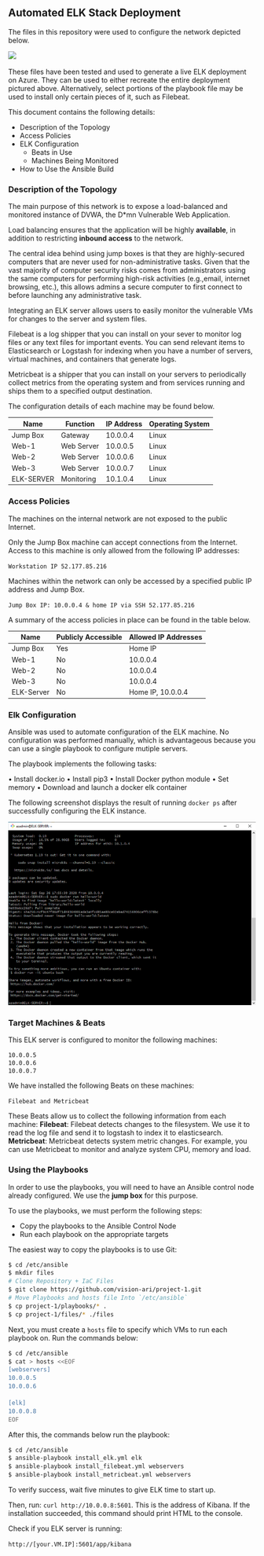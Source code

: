 ## Automated ELK Stack Deployment

The files in this repository were used to configure the network depicted below.


![](cybersecurity-portfolio/Diagrams/ELK_Stack_Diagram.png)

These files have been tested and used to generate a live ELK deployment on Azure. They can be used to either recreate the entire deployment pictured above. Alternatively, select portions of the playbook file may be used to install only certain pieces of it, such as Filebeat.

This document contains the following details:
- Description of the Topology
- Access Policies
- ELK Configuration
  - Beats in Use
  - Machines Being Monitored
- How to Use the Ansible Build


### Description of the Topology

The main purpose of this network is to expose a load-balanced and monitored instance of DVWA, the D*mn Vulnerable Web Application.

Load balancing ensures that the application will be highly **available**, in addition to restricting **inbound access** to the network.

The central idea behind using jump boxes is that they are highly-secured computers that are never used for non-administrative tasks. Given that the vast majority of computer security risks comes from administrators using the same computers for performing high-risk activities (e.g.,email, internet browsing, etc.), this allows admins a secure computer to first connect to before launching any administrative task.

Integrating an ELK server allows users to easily monitor the vulnerable VMs for changes to the server and system files.

Filebeat is a log shipper that you can install on your sever to monitor log files or any text files for important events. You can send relevant items to Elasticsearch or Logstash for indexing when you have a number of servers, virtual machines, and containers that generate logs.

Metricbeat is a shipper that you can install on your servers to periodically collect metrics from the operating system and from services running and ships them to a specified output destination.


The configuration details of each machine may be found below.

| Name        | Function   | IP Address | Operating System |
|-------------|------------|------------|------------------|
| Jump Box    | Gateway    | 10.0.0.4   | Linux            |
| Web-1       | Web Server | 10.0.0.5   | Linux            |
| Web-2       | Web Server | 10.0.0.6   | Linux            |
| Web-3       | Web Server | 10.0.0.7   | Linux            |
| ELK-SERVER  | Monitoring | 10.1.0.4   | Linux            |

### Access Policies

The machines on the internal network are not exposed to the public Internet.

Only the Jump Box machine can accept connections from the Internet. Access to this machine is only allowed from the following IP addresses:

`Workstation IP 52.177.85.216`

Machines within the network can only be accessed by a specified public IP address and Jump Box.

`Jump Box IP: 10.0.0.4 & home IP via SSH 52.177.85.216`

A summary of the access policies in place can be found in the table below.

| Name        | Publicly Accessible | Allowed IP Addresses |
|-------------|---------------------|----------------------|
| Jump Box    | Yes                 | Home IP              |
| Web-1       | No                  | 10.0.0.4             |
| Web-2       | No                  | 10.0.0.4             |
| Web-3       | No                  | 10.0.0.4             |
| ELK-Server  | No                  | Home IP, 10.0.0.4    |

### Elk Configuration

Ansible was used to automate configuration of the ELK machine. No configuration was performed manually, which is advantageous because you can use a single playbook to configure mutiple servers.

The playbook implements the following tasks:

• Install docker.io
• Install pip3
• Install Docker python module
• Set memory
• Download and launch a docker elk container

The following screenshot displays the result of running `docker ps` after successfully configuring the ELK instance.

![](Images/docker_hello-world.png)

### Target Machines & Beats
This ELK server is configured to monitor the following machines:

```
10.0.0.5
10.0.0.6
10.0.0.7

```

We have installed the following Beats on these machines:

`Filebeat and Metricbeat`

These Beats allow us to collect the following information from each machine:
**Filebeat**: Filebeat detects changes to the filesystem. We use it to read the log file and send it to logstash to index it to elasticsearch.
**Metricbeat**: Metricbeat detects system metric changes. For example, you can use Metricbeat to monitor and analyze system CPU, memory and load.

### Using the Playbooks
In order to use the playbooks, you will need to have an Ansible control node already configured. We use the **jump box** for this purpose.

To use the playbooks, we must perform the following steps:
- Copy the playbooks to the Ansible Control Node
- Run each playbook on the appropriate targets

The easiest way to copy the playbooks is to use Git:

```bash
$ cd /etc/ansible
$ mkdir files
# Clone Repository + IaC Files
$ git clone https://github.com/vision-ari/project-1.git
# Move Playbooks and hosts file Into `/etc/ansible`
$ cp project-1/playbooks/* .
$ cp project-1/files/* ./files
```


Next, you must create a `hosts` file to specify which VMs to run each playbook on. Run the commands below:

```bash
$ cd /etc/ansible
$ cat > hosts <<EOF
[webservers]
10.0.0.5
10.0.0.6

[elk]
10.0.0.8
EOF
```

After this, the commands below run the playbook:

 ```bash
 $ cd /etc/ansible
 $ ansible-playbook install_elk.yml elk
 $ ansible-playbook install_filebeat.yml webservers
 $ ansible-playbook install_metricbeat.yml webservers
 ```

To verify success, wait five minutes to give ELK time to start up.

Then, run: `curl http://10.0.0.8:5601`. This is the address of Kibana. If the installation succeeded, this command should print HTML to the console.


Check if you ELK server is running:

`http://[your.VM.IP]:5601/app/kibana`
